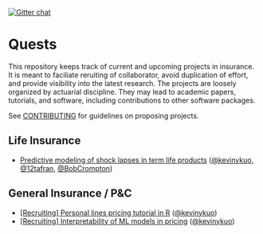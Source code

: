 [![Gitter chat](https://badges.gitter.im/kasa-official/gitter.png)](https://gitter.im/kasa-official/Lobby)

# Quests

This repository keeps track of current and upcoming projects in insurance. It is meant to faciliate reruiting of collaborator, avoid duplication of effort, and provide visibility into the latest research. The projects are loosely organized by actuarial discipline. They may lead to academic papers, tutorials, and software, including contributions to other software packages.

See [CONTRIBUTING](https://github.com/kasaai/quests/blob/master/CONTRIBUTING.md) for guidelines on proposing projects.

## Life Insurance

- [Predictive modeling of shock lapses in term life products](https://github.com/kasaai/quests/issues/4) ([@kevinykuo](https://github.com/kevinykuo), [@12tafran](https://github.com/12tafran), [@BobCrompton](https://github.com/BobCrompton))

## General Insurance / P&C

- [[Recruiting] Personal lines pricing tutorial in R](https://github.com/kasaai/quests/issues/3) ([@kevinykuo](https://github.com/kevinykuo))
- [[Recruiting] Interpretability of ML models in pricing](https://github.com/kasaai/quests/issues/5) ([@kevinykuo](https://github.com/kevinykuo))
